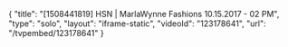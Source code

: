 {
    "title": "[1508441819] HSN | MarlaWynne Fashions 10.15.2017 - 02 PM",
    "type": "solo",
    "layout": "iframe-static",
    "videoId": "123178641",
    "url": "\/tvpembed\/123178641"
}